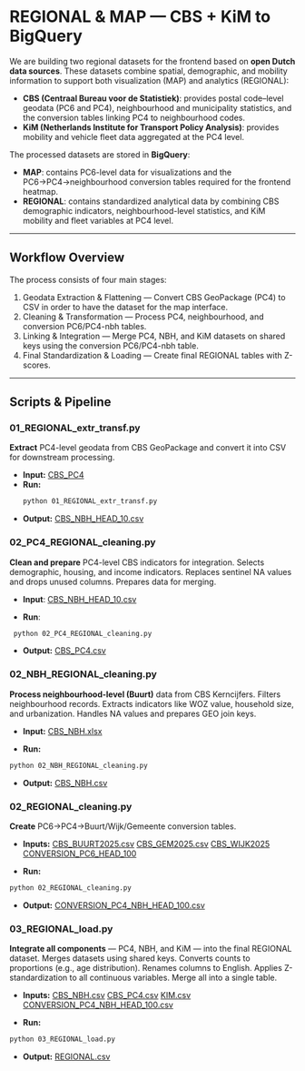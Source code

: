# REGIONAL & MAP — CBS + KiM to BigQuery

We are building two regional datasets for the frontend based on **open Dutch data sources**. These datasets combine spatial, demographic, and mobility information to support both visualization (MAP) and analytics (REGIONAL):

- **CBS (Centraal Bureau voor de Statistiek)**: provides postal code–level geodata (PC6 and PC4), neighbourhood and municipality statistics, and the conversion tables linking PC4 to neighbourhood codes.  
- **KiM (Netherlands Institute for Transport Policy Analysis)**: provides mobility and vehicle fleet data aggregated at the PC4 level.

The processed datasets are stored in **BigQuery**:

- **MAP**: contains PC6-level data for visualizations and the PC6→PC4→neighbourhood conversion tables required for the frontend heatmap.  
- **REGIONAL**: contains standardized analytical data by combining CBS demographic indicators, neighbourhood-level statistics, and KiM mobility and fleet variables at PC4 level.

---

## Workflow Overview

The process consists of four main stages:

1. Geodata Extraction & Flattening — Convert CBS GeoPackage (PC4) to CSV in order to have the dataset for the map interface.  
2. Cleaning & Transformation — Process PC4, neighbourhood, and conversion PC6/PC4-nbh tables.  
3. Linking & Integration — Merge PC4, NBH, and KiM datasets on shared keys using the conversion PC6/PC4-nbh table.  
4. Final Standardization & Loading — Create final REGIONAL tables with Z-scores.

---

## Scripts & Pipeline

### 01_REGIONAL_extr_transf.py
**Extract** PC4-level geodata from CBS GeoPackage and convert it into CSV for downstream processing.

- **Input:** [CBS_PC4](https://github.com/sof1a03/DSS_groupproject/blob/main/Data/Raw/CBS_PC4)
- **Run:**  
  ```bash
  python 01_REGIONAL_extr_transf.py
  ```
- **Output:** [CBS_NBH_HEAD_10.csv](https://github.com/sof1a03/DSS_groupproject/blob/main/Data/Geo/CBS_NBH_HEAD_10.csv)

### 02_PC4_REGIONAL_cleaning.py

**Clean and prepare** PC4-level CBS indicators for integration. Selects demographic, housing, and income indicators. Replaces sentinel NA values and drops unused columns. Prepares data for merging.

- **Input**: [CBS_NBH_HEAD_10.csv](https://github.com/sof1a03/DSS_groupproject/blob/main/Data/Geo/CBS_NBH_HEAD_10.csv)

- **Run**:
 ```bash
  python 02_PC4_REGIONAL_cleaning.py
  ```
- **Output:** [CBS_PC4.csv](https://github.com/sof1a03/DSS_groupproject/blob/main/Data/Cleaned/CBS_PC4.csv)

### 02_NBH_REGIONAL_cleaning.py

**Process neighbourhood-level (Buurt)** data from CBS Kerncijfers. Filters neighbourhood records. Extracts indicators like WOZ value, household size, and urbanization. Handles NA values and prepares GEO join keys.

- **Input:** [CBS_NBH.xlsx](https://github.com/sof1a03/DSS_groupproject/blob/main/Data/Raw/CBS_NBH.xlsx)

- **Run:**
 ```bash
 python 02_NBH_REGIONAL_cleaning.py
  ```
- **Output:** [CBS_NBH.csv](https://github.com/sof1a03/DSS_groupproject/blob/main/Data/Cleaned/CBS_NBH.csv)

### 02_REGIONAL_cleaning.py

**Create** PC6→PC4→Buurt/Wijk/Gemeente conversion tables.

- **Inputs:** [CBS_BUURT2025.csv](https://github.com/sof1a03/DSS_groupproject/blob/main/Data/Raw/CBS_BUURT2025.csv) [CBS_GEM2025.csv](https://github.com/sof1a03/DSS_groupproject/blob/main/Data/Raw/CBS_GEM2025.csv) [CBS_WIJK2025](https://github.com/sof1a03/DSS_groupproject/blob/main/Data/Raw/CBS_WIJK2025.csv) [CONVERSION_PC6_HEAD_100](https://github.com/sof1a03/DSS_groupproject/blob/main/Data/Raw/CONVERSION_PC6_HEAD_100.csv)

- **Run:**
 ```bash
 python 02_REGIONAL_cleaning.py
```
- **Output:** [CONVERSION_PC4_NBH_HEAD_100.csv](https://github.com/sof1a03/DSS_groupproject/blob/main/Data/Cleaned/CONVERSION_PC4_NBH_HEAD_100.csv) 

### 03_REGIONAL_load.py

**Integrate all components** — PC4, NBH, and KiM — into the final REGIONAL dataset. Merges datasets using shared keys. Converts counts to proportions (e.g., age distribution). Renames columns  to English. Applies Z-standardization to all continuous variables. Merge all into a single table. 

- **Inputs:**
[CBS_NBH.csv](https://github.com/sof1a03/DSS_groupproject/blob/main/Data/Cleaned/CBS_NBH.csv)
[CBS_PC4.csv](https://github.com/sof1a03/DSS_groupproject/blob/main/Data/Cleaned/CBS_PC4.csv)
[KIM.csv](https://github.com/sof1a03/DSS_groupproject/blob/main/Data/Cleaned/KIM.csv)
[CONVERSION_PC4_NBH_HEAD_100.csv](https://github.com/sof1a03/DSS_groupproject/blob/main/Data/Cleaned/CONVERSION_PC4_NBH_HEAD_100.csv) 

- **Run:**
 ```bash
 python 03_REGIONAL_load.py
```
- **Output:** [REGIONAL.csv](https://github.com/sof1a03/DSS_groupproject/blob/main/Data/Final/REGIONAL.csv)







